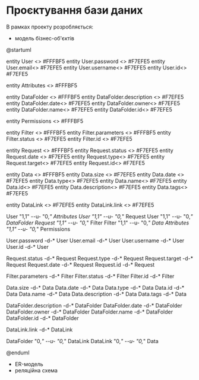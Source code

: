 # Проєктування бази даних

В рамках проекту розробляється:

- модель бізнес-об'єктів



@startuml


entity User <<ENTITY>> #FFFBF5
entity User.password <<TEXT>> #F7EFE5
entity User.email<<TEXT>> #F7EFE5
entity User.username<<TEXT>> #F7EFE5
entity User.id<<TEXT>> #F7EFE5


entity Attributes <<ENTITY>> #FFFBF5

entity DataFolder <<ENTITY>> #FFFBF5
entity DataFolder.description <<TEXT>> #F7EFE5
entity DataFolder.date<<DATE>> #F7EFE5
entity DataFolder.owner<<TEXT>> #F7EFE5
entity DataFolder.name<<TEXT>> #F7EFE5
entity DataFolder.id<<TEXT>> #F7EFE5


entity Permissions <<ENTITY>> #FFFBF5


entity Filter <<ENTITY>> #FFFBF5
entity Filter.parameters <<LIST>> #FFFBF5
entity Filter.status <<TEXT>> #F7EFE5
entity Filter.id <<TEXT>> #F7EFE5

entity Request <<ENTITY>> #FFFBF5
entity Request.status <<TEXT>> #F7EFE5
entity Request.date <<DATE>> #F7EFE5
entity Request.type<<TEXT>> #F7EFE5
entity Request.target<<TEXT>> #F7EFE5
entity Request.id<<TEXT>> #F7EFE5

entity Data <<ENTITY>> #FFFBF5
entity Data.size <<NUMBER>> #F7EFE5
entity Data.date <<DATE>> #F7EFE5
entity Data.type<<TEXT>> #F7EFE5
entity Data.name<<TEXT>> #F7EFE5
entity Data.id<<TEXT>> #F7EFE5
entity Data.description<<TEXT>> #F7EFE5
entity Data.tags<<LIST>> #F7EFE5


entity DataLink <<ENTITY>> #F7EFE5
entity DataLink.link <<TEXT>> #F7EFE5

User "1,1" --u- "0,_" Attributes
User "1,1" --u- "0,_" Request
User "1,1" --u- "0,_" DataFolder
Request "1,1" --u- "0,_" Filter
Filter "1,1" --u- "0,_" Data
Attributes "1,1" --u- "0,_" Permissions

User.password -d-* User
User.email -d-* User
User.username -d-* User
User.id -d-* User


Request.status -d-* Request
Request.type -d-* Request
Request.target -d-* Request
Request.date -d-* Request
Request.id -d-* Request

Filter.parameters -d-* Filter
Filter.status -d-* Filter
Filter.id -d-* Filter

Data.size -d-* Data
Data.date -d-* Data
Data.type -d-* Data
Data.id -d-* Data
Data.name -d-* Data
Data.description -d-* Data
Data.tags -d-* Data

DataFolder.description -d-* DataFolder
DataFolder.date -d-* DataFolder
DataFolder.owner -d-* DataFolder
DataFolder.name -d-* DataFolder
DataFolder.id -d-* DataFolder

DataLink.link -d-* DataLink

DataFolder "0,_" --u- "0,_" DataLink
DataLink "0,_" --u- "0,_" Data




@enduml

- ER-модель
- реляційна схема
